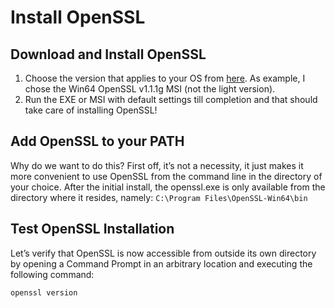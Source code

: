 # Install OpenSSL

## Download and Install OpenSSL

1. Choose the version that applies to your OS from [here](https://slproweb.com/products/Win32OpenSSL.html). As example, I chose the Win64 OpenSSL v1.1.1g MSI (not the light version).
2. Run the EXE or MSI with default settings till completion and that should take care of installing OpenSSL!

## Add OpenSSL to your PATH

Why do we want to do this? First off, it’s not a necessity, it just makes it more convenient to use OpenSSL from the command line in the directory of your choice. After the initial install, the openssl.exe is only available from the directory where it resides, namely: `C:\Program Files\OpenSSL-Win64\bin`

## Test OpenSSL Installation

Let’s verify that OpenSSL is now accessible from outside its own directory by opening a Command Prompt in an arbitrary location and executing the following command:

```cmd
openssl version
```
